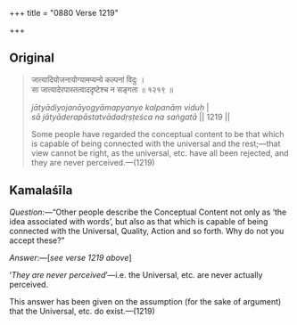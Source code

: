 +++
title = "0880 Verse 1219"

+++
## Original 
>
> जात्यादियोजनायोग्यामप्यन्ये कल्पनां विदुः ।  
> सा जात्यादेरपास्तत्वाददृष्टेश्च न सङ्गता ॥ १२१९ ॥ 
>
> *jātyādiyojanāyogyāmapyanye kalpanāṃ viduḥ* \|  
> *sā jātyāderapāstatvādadṛṣṭeśca na saṅgatā* \|\| 1219 \|\| 
>
> Some people have regarded the conceptual content to be that which is capable of being connected with the universal and the rest;—that view cannot be right, as the universal, etc. have all been rejected, and they are never perceived.—(1219)



## Kamalaśīla

*Question*:—“Other people describe the Conceptual Content not only as ‘the idea associated with words’, but also as that which is capable of being connected with the Universal, Quality, Action and so forth. Why do not you accept these?”

*Answer*:—[*see verse 1219 above*]

‘*They are never perceived*’—i.e. the Universal, etc. are never actually perceived.

This answer has been given on the assumption (for the sake of argument) that the Universal, etc. do exist.—(1219)


